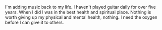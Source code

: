 I'm adding music back to my life. I haven't played guitar daily for over
five years. When I did I was in the best health and spiritual place.
Nothing is worth giving up my physical and mental health, nothing. I
need the oxygen before I can give it to others.
